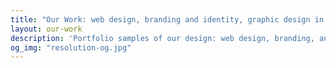 ```yaml
---
title: "Our Work: web design, branding and identity, graphic design in Athens, Georgia."
layout: our-work
description: 'Portfolio samples of our design: web design, branding, and print design are represented.'
og_img: "resolution-og.jpg"
---
```


